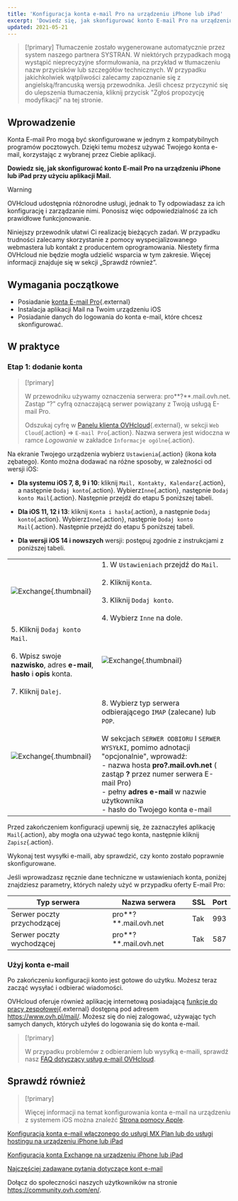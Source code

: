 ```yaml
---
title: 'Konfiguracja konta e-mail Pro na urządzeniu iPhone lub iPad'
excerpt: 'Dowiedz się, jak skonfigurować konto E-mail Pro na urządzeniu iPhone lub iPad przy użyciu aplikacji Mail'
updated: 2021-05-21
---
```


> [!primary]
> Tłumaczenie zostało wygenerowane automatycznie przez system naszego partnera SYSTRAN. W niektórych przypadkach mogą wystąpić nieprecyzyjne sformułowania, na przykład w tłumaczeniu nazw przycisków lub szczegółów technicznych. W przypadku jakichkolwiek wątpliwości zalecamy zapoznanie się z angielską/francuską wersją przewodnika. Jeśli chcesz przyczynić się do ulepszenia tłumaczenia, kliknij przycisk "Zgłoś propozycję modyfikacji" na tej stronie.
> 

## Wprowadzenie

Konta E-mail Pro mogą być skonfigurowane w jednym z kompatybilnych programów pocztowych. Dzięki temu możesz używać Twojego konta e-mail, korzystając z wybranej przez Ciebie aplikacji.

**Dowiedz się, jak skonfigurować konto E-mail Pro na urządzeniu iPhone lub iPad przy użyciu aplikacji Mail.**

> [!warning]
>
> OVHcloud udostępnia różnorodne usługi, jednak to Ty odpowiadasz za ich konfigurację i zarządzanie nimi. Ponosisz więc odpowiedzialność za ich prawidłowe funkcjonowanie.
>
> Niniejszy przewodnik ułatwi Ci realizację bieżących zadań. W przypadku trudności zalecamy skorzystanie z pomocy wyspecjalizowanego webmastera lub kontakt z producentem oprogramowania. Niestety firma OVHcloud nie będzie mogła udzielić wsparcia w tym zakresie. Więcej informacji znajduje się w sekcji „Sprawdź również”.
>

## Wymagania początkowe

- Posiadanie [konta E-mail Pro](/links/web/email-pro){.external}
- Instalacja aplikacji Mail na Twoim urządzeniu iOS
- Posiadanie danych do logowania do konta e-mail, które chcesz skonfigurować.

## W praktyce

### Etap 1: dodanie konta

> [!primary]
>
> W przewodniku używamy oznaczenia serwera: pro**?**.mail.ovh.net. Zastąp “?” cyfrą oznaczającą serwer powiązany z Twoją usługą E-mail Pro.
>
> Odszukaj cyfrę w [Panelu klienta OVHcloud](https://www.ovh.com/auth/?action=gotomanager&from=https://www.ovh.pl/&ovhSubsidiary=pl){.external}, w sekcji `Web Cloud`{.action} =>  `E-mail Pro`{.action}. Nazwa serwera jest widoczna w ramce *Logowanie* w zakładce `Informacje ogólne`{.action}.
>

Na ekranie Twojego urządzenia wybierz `Ustawienia`{.action} (ikona koła zębatego). Konto można dodawać na różne sposoby, w zależności od wersji iOS:

- **Dla systemu iOS 7, 8, 9 i 10**: kliknij `Mail, Kontakty, Kalendarz`{.action}, a następnie `Dodaj konto`{.action}. Wybierz`Inne`{.action}, następnie `Dodaj konto Mail`{.action}. Następnie przejdź do etapu 5 poniższej tabeli.

- **Dla iOS 11, 12 i 13**: kliknij `Konta i hasła`{.action}, a następnie `Dodaj konto`{.action}. Wybierz`Inne`{.action}, następnie `Dodaj konto Mail`{.action}. Następnie przejdź do etapu 5 poniższej tabeli.

- **Dla wersji iOS 14 i nowszych** wersji: postępuj zgodnie z instrukcjami z poniższej tabeli.

| | |
|---|---|
|![Exchange](images/configuration-mail-ios-step01.gif){.thumbnail}|1. W `Ustawieniach` przejdź do `Mail`. <br><br> 2. Kliknij `Konta`.<br><br> 3. Kliknij `Dodaj konto`.<br><br> 4. Wybierz `Inne` na dole.|
|5. Kliknij `Dodaj konto Mail`.<br><br>6. Wpisz swoje **nazwisko**, adres **e-mail**, **hasło** i **opis** konta.<br><br>7. Kliknij `Dalej`.|![Exchange](images/configuration-mailpro-ios-step02.png){.thumbnail}|
|![Exchange](images/configuration-mailpro-ios-step03.png){.thumbnail}|8. Wybierz typ serwera odbierającego `IMAP` (zalecane) lub `POP`.<br><br>W sekcjach `SERWER ODBIORU` I `SERWER WYSYŁKI`, pomimo adnotacji "opcjonalnie", wprowadź: <br>- nazwa hosta **pro?.mail.ovh.net** ( zastąp **?** przez numer serwera E-mail Pro) <br>- pełny **adres e-mail** w nazwie użytkownika <br>- hasło do Twojego konta e-mail|

Przed zakończeniem konfiguracji upewnij się, że zaznaczyłeś aplikację `Mail`{.action}, aby mogła ona używać tego konta, następnie kliknij `Zapisz`{.action}.

Wykonaj test wysyłki e-maili, aby sprawdzić, czy konto zostało poprawnie skonfigurowane.

Jeśli wprowadzasz ręcznie dane techniczne w ustawieniach konta, poniżej znajdziesz parametry, których należy użyć w przypadku oferty E-mail Pro:

|Typ serwera|Nazwa serwera|SSL|Port|
|---|---|---|---|
|Serwer poczty przychodzącej|pro**?**.mail.ovh.net|Tak|993|
|Serwer poczty wychodzącej|pro**?**.mail.ovh.net|Tak|587|

### Użyj konta e-mail

Po zakończeniu konfiguracji konto jest gotowe do użytku. Możesz teraz zacząć wysyłać i odbierać wiadomości.

OVHcloud oferuje również aplikację internetową posiadającą [funkcje do pracy zespołowej](https://www.ovhcloud.com/pl/emails/){.external} dostępną pod adresem <https://www.ovh.pl/mail/>. Możesz się do niej zalogować, używając tych samych danych, których użyłeś do logowania się do konta e-mail.

> [!primary]
>
> W przypadku problemów z odbieraniem lub wysyłką e-maili, sprawdź nasz [FAQ dotyczący usług e-mail OVHcloud](/pages/web_cloud/email_and_collaborative_solutions/mx_plan/faq-emails).
>

## Sprawdź również

> [!primary]
>
> Więcej informacji na temat konfigurowania konta e-mail na urządzeniu z systemem iOS można znaleźć [Strona pomocy Apple](https://support.apple.com/pl-pl/102619).

[Konfiguracja konta e-mail włączonego do usługi MX Plan lub do usługi hostingu na urządzeniu iPhone lub iPad](/pages/web_cloud/email_and_collaborative_solutions/mx_plan/how_to_configure_ios)

[Konfiguracja konta Exchange na urządzeniu iPhone lub iPad](/pages/web_cloud/email_and_collaborative_solutions/microsoft_exchange/how_to_configure_ios)

[Najczęściej zadawane pytania dotyczące kont e-mail](/pages/web_cloud/email_and_collaborative_solutions/mx_plan/faq-emails)

Dołącz do społeczności naszych użytkowników na stronie <https://community.ovh.com/en/>.